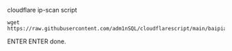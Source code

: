 cloudflare ip-scan script

    wget https://raw.githubusercontent.com/adm1nSQL/cloudflarescript/main/baipiao.sh
  
  
 ENTER
 ENTER
 done.
      
